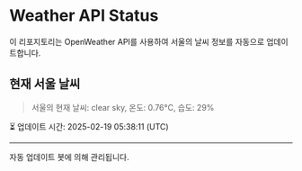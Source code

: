 
# Weather API Status

이 리포지토리는 OpenWeather API를 사용하여 서울의 날씨 정보를 자동으로 업데이트합니다.

## 현재 서울 날씨
> 서울의 현재 날씨: clear sky, 온도: 0.76°C, 습도: 29%

⏳ 업데이트 시간: 2025-02-19 05:38:11 (UTC)

---
자동 업데이트 봇에 의해 관리됩니다.
